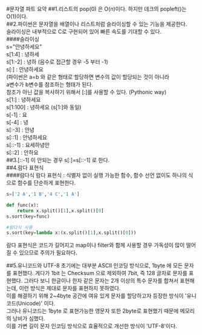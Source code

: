 #문자열 파트 요약
##1.리스트의 pop(0) 은 O(n)이다. 하지만 데크의 popleft()는 O(1)이다.  
##2.파이썬은 문자열을 배열이나 리스트처럼 슬라이싱할 수 있는 기능을 제공한다.  
슬라이싱은 내부적으로 C로 구현되어 있어 빠른 속도를 기대할 수 있다.  
####슬라이싱  
s="안녕하세요"  
s[1:4] : 녕하세  
s[1:-2] : 녕하 (음수로 접근할 경우 -5 부터 -1)  
s[:] : 안녕하세요  
(파이썬은 a=b 와 같은 형태로 할당하면 변수의 값이 할당되는 것이 아니라  
a변수가 b변수를 참조하는 형태가 된다.  
참조가 아닌 값을 복사하기 위해서 [:]를 사용할 수 있다. (Pythonic way)    
s[1:] : 녕하세요  
s[1:100] : 녕하세요 (s[1:]와 동일)  
s[-1] : 요  
s[-4] : 녕  
s[:-3] : 안녕  
s[::1] : 안녕하세요  
s[::-1] : 요세하녕안  
s[::2] : 안하요  
##3.[::-1] 이 안되는 경우 s[:]=s[::-1] 로 한다.  
##4.람다 표현식  
####람다식 
람다 표현식 : 식별자 없이 실행 가능한 함수, 함수 선언 없이도 하나의 식으로 함수를 단순하게
표현한다. 
```python
s=['2 A','1 B','4 C','1 A']

def func(x):
    return x.split()[1],x.split()[0]
s.sort(key=func)

#람다식 사용
s.sort(key=lambda x:(x.split()[1],x.split()[0]))
```
람다 표현식은 코드가 길어지고 map이나 filter와 함께 사용할 경우 가독성이
많이 떨어질 수 있으므로 주의가 필요하다.  

##5.유니코드와 UTF-8
초기에는 대부분 ASCII 인코딩 방식으로, 1byte 에 모든 문자를 표현했다.
게다가 1bit 는 Checksum 으로 제외하여 7bit, 즉 128 글자로 문자를 표현했다. 
그러다 보니 한글이나 한자 같은 문자는 2개 이상의 특수 문자를 합쳐서 표현해는데, 이런 방식은
제대로 문자를 표현하지 못하였다.  
이를 해결하기 위해 2~4byte 공간에 여유 있게 문자를 할당하고자 등장한 방식이 '유니코드(Unicode)' 이다.  
그러나 유니코드는 1byte 로 표현가능한 영문자 또한 2byte로 표현했기 때문에 메모리의 낭비가 심했다.  
이를 가변 길이 문자 인코딩 방식으로 효율적으로 개선한 방식이 'UTF-8'이다.  


